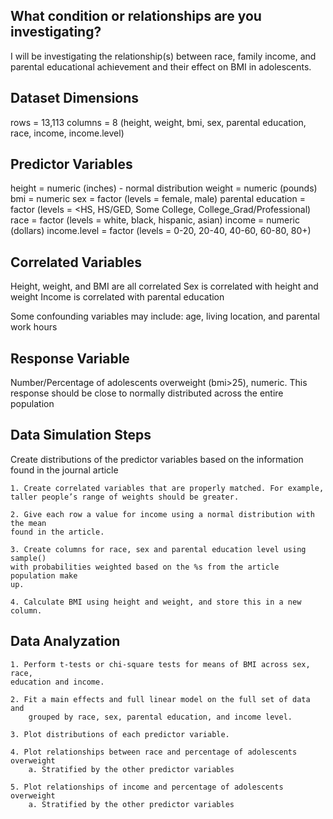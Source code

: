 ## What condition or relationships are you investigating?

I will be investigating the relationship(s) between race, family income, and parental educational achievement and their effect on BMI in adolescents.

## Dataset Dimensions
rows = 13,113
columns = 8 (height, weight, bmi, sex, parental education, race, income, income.level)

## Predictor Variables
height = numeric (inches) - normal distribution
weight = numeric (pounds)
bmi = numeric
sex = factor (levels = female, male)
parental education = factor (levels = <HS, HS/GED, Some College, College_Grad/Professional)
race = factor (levels = white, black, hispanic, asian)
income = numeric (dollars)
income.level = factor (levels = 0-20, 20-40, 40-60, 60-80, 80+)

## Correlated Variables

Height, weight, and BMI are all correlated
Sex is correlated with height and weight
Income is correlated with parental education

Some confounding variables may include: age, living location, and parental work hours

## Response Variable

Number/Percentage of adolescents overweight (bmi>25), numeric.
This response should be close to normally distributed across the entire population

## Data Simulation Steps

Create distributions of the predictor variables based on the information 	found in the journal article
	
	1. Create correlated variables that are properly matched. For example, 
	taller people’s range of weights should be greater.
		
	2. Give each row a value for income using a normal distribution with the mean 
	found in the article.
		
	3. Create columns for race, sex and parental education level using sample() 
	with probabilities weighted based on the %s from the article population make 
	up.

	4. Calculate BMI using height and weight, and store this in a new column. 

## Data Analyzation	

	1. Perform t-tests or chi-square tests for means of BMI across sex, race, 
	education and income.

	2. Fit a main effects and full linear model on the full set of data and 
		grouped by race, sex, parental education, and income level.

	3. Plot distributions of each predictor variable.

	4. Plot relationships between race and percentage of adolescents overweight
		a. Stratified by the other predictor variables

	5. Plot relationships of income and percentage of adolescents overweight
		a. Stratified by the other predictor variables
